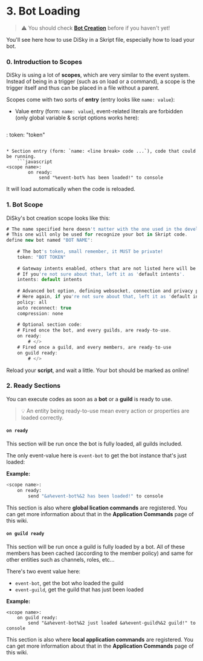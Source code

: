 # 3. Bot Loading



> :warning: You should check [**Bot Creation**](2.-bot-creation.md) before if you haven't yet!

You'll see here how to use DiSky in a Skript file, especially how to load your bot.

### 0. Introduction to Scopes

DiSky is using a lot of **scopes**, which are very similar to the event system. Instead of being in a trigger (such as on load or a command), a scope is the trigger itself and thus can be placed in a file without a parent.

Scopes come with two sorts of **entry** (entry looks like `name: value`):

*   Value entry (form: `name: value`), event-related literals are forbidden (only global variable & script options works here):

    ```javascript
    ```

: token: "token"

````

* Section entry (form: `name: <line break> code ...`), code that could be running.
    ```javascript
<scope name>:
		on ready:
        	send "%event-bot% has been loaded!" to console
````

It will load automatically when the code is reloaded.

### 1. Bot Scope

DiSky's bot creation scope looks like this:

```javascript
# The name specified here doesn't matter with the one used in the developer portal. 
# This one will only be used for recognize your bot in Skript code.
define new bot named "BOT NAME": 
    
    # The bot's token, small remember, it MUST be private!
    token: "BOT TOKEN"
    
    # Gateway intents enabled, others that are not listed here will be disabled.
    # If you're not sure about that, left it as 'default intents'.
    intents: default intents
    
    # Advanced bot option, defining websocket, connection and privacy parameters.
    # Here again, if you're not sure about that, left it as 'default intents'.
    policy: all
    auto reconnect: true
    compression: none
    
    # Optional section code:
    # Fired once the bot, and every guilds, are ready-to-use.
    on ready:
    	# </>
    # Fired once a guild, and every members, are ready-to-use
    on guild ready:
    	# </>
```

Reload your **script**, and wait a little. Your bot should be marked as online!

### 2. Ready Sections

You can execute codes as soon as a **bot** or a **guild** is ready to use.

> :bulb: An entity being ready-to-use mean every action or properties are loaded correctly.

#### `on ready`

This section will be run once the bot is fully loaded, all guilds included.

The only event-value here is `event-bot` to get the bot instance that's just loaded:

**Example:**

```python
<scope name>:
    on ready:
        send "&a%event-bot%&2 has been loaded!" to console
```

This section is also where **global lication commands** are registered. You can get more information about that in the **Application Commands** page of this wiki.

#### `on guild ready`

This section will be run once a guild is fully loaded by a bot. All of these members has been cached (according to the member policy) and same for other entities such as channels, roles, etc...

There's two event value here:

* `event-bot`, get the bot who loaded the guild
* `event-guild`, get the guild that has just been loaded

**Example:**

```applescript
<scope name>:
    on guild ready:
        send "&a%event-bot%&2 just loaded &a%event-guild%&2 guild!" to console
```

This section is also where **local application commands** are registered. You can get more information about that in the **Application Commands** page of this wiki.

